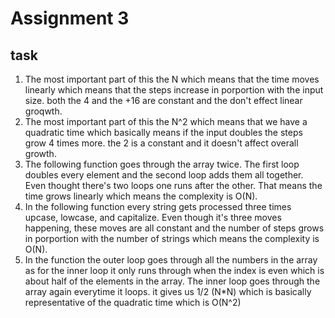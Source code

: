 # Assignment 3
## task
1. The most important part of this the N which means that the time moves linearly which means that the steps increase in porportion with the input size. both the 4 and the +16 are constant and the don't effect linear groqwth.
2. The most important part of this the N^2 which means that we have a quadratic time which basically means if the input doubles the steps grow 4 times more. the 2 is a constant and it doesn't affect overall growth.
3. The following function goes through the array twice. The first loop doubles every element and the second loop adds them all together. Even thought there's two loops one runs after the other. That means the time grows linearly which means the complexity is O(N).
4. In the following function every string gets processed three times upcase, lowcase, and capitalize. Even though it's three moves happening, these moves are all constant and the number of steps grows in porportion with the number of strings which means the complexity is O(N).
5. In the function the outer loop goes through all the numbers in the array as for the inner loop it only runs through when the index is even which is about half of the elements in the array. The inner loop goes through the array again everytime it loops. it gives us 1/2 (N*N) which is basically representative of the quadratic time which is O(N^2)
